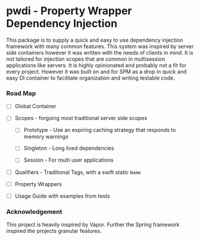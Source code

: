 
# pwdi - Property Wrapper Dependency Injection

  

This package is to supply a quick and easy to use dependency injection framework with many common features. This system was inspired by server side containers however it was written with the needs of clients in mind. It is not tailored for injection scopes that are common in multisession applications like servers. It is highly opinionated and probably not a fit for every project. However it was built on and for SPM as a drop in quick and easy DI container to facilitate  organization and writing testable code.

  

### Road Map

  

- [ ] Global Container

  

- [ ] Scopes - forgoing most traditional server side scopes

  

    - [ ] Prototype - Use an expiring caching strategy that responds to memory warnings

      

    - [ ] Singleton - Long lived dependencies

      

    - [ ] Session - For multi user applications

  

- [ ] Qualifiers - Traditional Tags, with a swift static `Name`

  

- [ ] Property Wrappers

  

- [ ]  Usage Guide with examples from tests

### Acknowledgement

This project is heavily inspired by Vapor. Further the Spring framework inspired the projects granular features.
